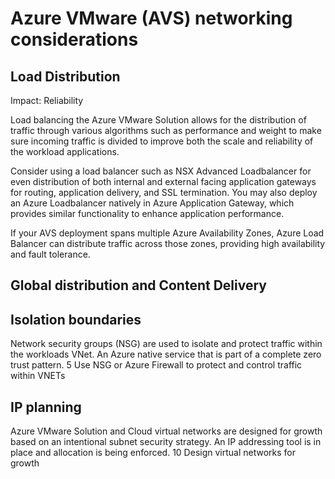 # Azure VMware (AVS) networking considerations

## Load Distribution 

Impact: Reliability

Load balancing the Azure VMware Solution allows for the distribution of traffic through various algorithms such as performance and weight to make sure incoming traffic is divided  to improve
both the scale and reliability of the workload applications. 

Consider using a load balancer such as NSX Advanced Loadbalancer  for even distribution of both internal and external facing application gateways for routing, application delivery, and SSL termination.
You may also deploy an Azure Loadbalancer natively in Azure Application Gateway,  which provides similar functionality to enhance application performance. 

If your AVS deployment spans multiple Azure Availability Zones, Azure Load Balancer can distribute traffic across those zones, providing high availability and fault tolerance.

## Global distribution and Content Delivery 

## Isolation boundaries

Network security groups (NSG) are used to isolate and protect traffic within the workloads VNet. 	An Azure native service that is part of a complete zero trust pattern.	5		Use NSG or Azure Firewall to protect and control traffic within VNETs


## IP planning

Azure VMware Solution and Cloud virtual networks are designed for growth based on an intentional subnet security strategy. 	An IP addressing tool is in place and allocation is being enforced.	10		Design virtual networks for growth
